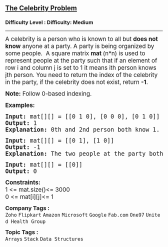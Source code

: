 <h2><a href="https://www.geeksforgeeks.org/problems/the-celebrity-problem/1?page=1&category%5B%5D=Stack&sortBy=">The Celebrity Problem</a></h2><h3>Difficulty Level : Difficulty: Medium</h3><hr><div class="problems_problem_content__Xm_eO"><p><span style="font-size: 14pt;">A celebrity is a person who is known to all but <strong>does not know</strong> anyone at a party. A party is being organized by some people.&nbsp; A square matrix <strong>mat </strong>(n*n)&nbsp;is used to represent people at the party such that if an element of row i and column j is set to 1 it means ith person knows jth person.&nbsp;You need to return the index of the celebrity in the party, if the celebrity does not exist, return&nbsp;<strong>-1</strong>.</span></p>
<p><span style="font-size: 14pt;"><strong>Note:</strong> Follow 0-based indexing.</span></p>
<p><span style="font-size: 14pt;"><strong>Examples:</strong></span></p>
<pre><span style="font-size: 14pt;"><strong>Input: </strong>mat[][] = [[0 1 0], [0 0 0], [0 1 0]]
<strong>Output:</strong> 1
<strong>Explanation: </strong>0th and 2nd person both know 1. Therefore, 1 is the celebrity. </span></pre>
<pre><span style="font-size: 14pt;"><strong>Input: </strong>mat[][] = [[0 1], [1 0]]
<strong>Output:</strong> -1
<strong>Explanation: </strong>The two people at the party both know each other. None of them is a celebrity.</span></pre>
<pre><span style="font-size: 14pt;"><strong>Input: </strong>mat[][] = [[0]]
<strong>Output:</strong> 0</span></pre>
<p><span style="font-size: 14pt;"><strong>Constraints:</strong><br>1 &lt;= mat.size()&lt;= 3000<br>0 &lt;= mat[i][j]&lt;= 1</span></p></div><p><span style=font-size:18px><strong>Company Tags : </strong><br><code>Zoho</code>&nbsp;<code>Flipkart</code>&nbsp;<code>Amazon</code>&nbsp;<code>Microsoft</code>&nbsp;<code>Google</code>&nbsp;<code>Fab.com</code>&nbsp;<code>One97</code>&nbsp;<code>United Health Group</code>&nbsp;<br><p><span style=font-size:18px><strong>Topic Tags : </strong><br><code>Arrays</code>&nbsp;<code>Stack</code>&nbsp;<code>Data Structures</code>&nbsp;